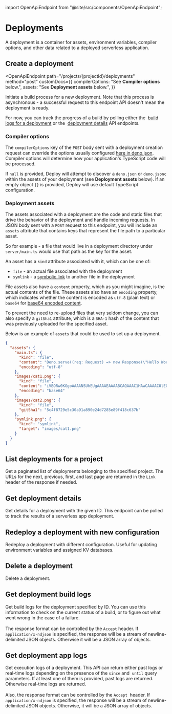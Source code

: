 import OpenApiEndpoint from "@site/src/components/OpenApiEndpoint";

# Deployments

A deployment is a container for assets, environment variables, compiler options,
and other data related to a deployed serverless application.

## Create a deployment

<!-- deno-fmt-ignore-start -->

<OpenApiEndpoint path="/projects/{projectId}/deployments" method="post"
  customDocs={{ 
    compilerOptions: "See **Compiler options** below.", 
    assets: "See **Deployment assets** below.", 
  }}
>
  <p>
    Initiate a build process for a new deployment. Note that this process is
    asynchronous - a successful request to this endpoint API doesn't mean the
    deployment is ready.
  </p>
  <p>
    For now, you can track the progress of a build by polling either the&nbsp;
    <a href="#get-deployment-build-logs">build logs for a deployment</a> or the&nbsp;
    <a href="#get-deployment-details">deployment details</a> API endpoints.
  </p>
</OpenApiEndpoint>

<!-- deno-fmt-ignore-end -->

### Compiler options

The `compilerOptions` key of the `POST` body sent with a deployment creation
request can override the options usually configured
[here in deno.json](/runtime/manual/getting_started/configuration_file#compileroptions).
Compiler options will determine how your application's TypeScript code will be
processed.

If `null` is provided, Deploy will attempt to discover a `deno.json` or
`deno.jsonc` within the assets of your deployment (see **Deployment assets**
below). If an empty object `{}` is provided, Deploy will use default TypeScript
configuration.

### Deployment assets

The assets associated with a deployment are the code and static files that drive
the behavior of the deployment and handle incoming requests. In JSON body sent
with a `POST` request to this endpoint, you will include an `assets` attribute
that contains keys that represent the file path to a particular asset.

So for example - a file that would live in a deployment directory under
`server/main.ts` would use that path as the key for the asset.

An asset has a `kind` attribute associated with it, which can be one of:

- `file` - an actual file associated with the deployment
- `symlink` - a [symbolic link](https://en.wikipedia.org/wiki/Symbolic_link) to
  another file in the deployment

File assets also have a `content` property, which as you might imagine, is the
actual contents of the file. These assets also have an `encoding` property,
which indicates whether the content is encoded as `utf-8` (plain text) or
`base64` for
[base64 encoded content](https://developer.mozilla.org/en-US/docs/Glossary/Base64).

To prevent the need to re-upload files that very seldom change, you can also
specify a `gitSha1` attribute, which is a `SHA-1` hash of the content that was
previously uploaded for the specified asset.

Below is an example of `assets` that could be used to set up a deployment.

```json
{
  "assets": {
    "main.ts": {
      "kind": "file",
      "content": "Deno.serve((req: Request) => new Response(\"Hello World\"));",
      "encoding": "utf-8"
    },
    "images/cat1.png": {
      "kind": "file",
      "content": "iVBORw0KGgoAAAANSUhEUgAAAAEAAAABCAQAAAC1HAwCAAAAC0lEQVR42mNk",
      "encoding": "base64"
    },
    "images/cat2.png": {
      "kind": "file",
      "gitSha1": "5c4f8729e5c30a91a890e24d7285e89f418c637b"
    },
    "symlink.png": {
      "kind": "symlink",
      "target": "images/cat1.png"
    }
  }
}
```

## List deployments for a project

<OpenApiEndpoint path="/projects/{projectId}/deployments" method="get">
  Get a paginated list of deployments belonging to the specified project. The
  URLs for the next, previous, first, and last page are returned in the
  <code>Link</code> header of the response if needed.
</OpenApiEndpoint>

## Get deployment details

<OpenApiEndpoint path="/deployments/{deploymentId}" method="get">
  Get details for a deployment with the given ID. This endpoint can be polled
  to track the results of a serverless app deployment.
</OpenApiEndpoint>

## Redeploy a deployment with new configuration

<OpenApiEndpoint path="/deployments/{deploymentId}/redeploy" method="post">
  Redeploy a deployment with different configuration. Useful for updating
  environment variables and assigned KV databases.
</OpenApiEndpoint>

## Delete a deployment

<OpenApiEndpoint path="/deployments/{deploymentId}" method="delete">
  Delete a deployment.
</OpenApiEndpoint>

## Get deployment build logs

<OpenApiEndpoint path="/deployments/{deploymentId}/build_logs" method="get">
  Get build logs for the deployment specified by ID. You can use this
  information to check on the current status of a build, or to figure out
  what went wrong in the case of a failure.
  <br/><br/>
  The response format can be controlled by the <code>Accept</code> header. If&nbsp;
  <code>application/x-ndjson</code> is specified, the response will be a stream
  of newline-delimited JSON objects. Otherwise it will be a JSON array of
  objects.
</OpenApiEndpoint>

## Get deployment app logs

<OpenApiEndpoint path="/deployments/{deploymentId}/app_logs" method="get">
  Get execution logs of a deployment. This API can return either past logs or
  real-time logs depending on the presence of the <code>since</code> and&nbsp;
  <code>until</code> query parameters. If at least one of them is provided,
  past logs are returned. Otherwise real-time logs are returned.
  <br/><br/>
  Also, the response format can be controlled by the <code>Accept</code>&nbsp;
  header. If <code>application/x-ndjson</code> is specified, the response will
  be a stream of newline-delimited JSON objects. Otherwise, it will be a JSON
  array of objects.
</OpenApiEndpoint>
